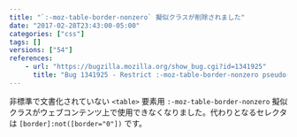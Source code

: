 ```yaml
---
title: "`:-moz-table-border-nonzero` 擬似クラスが削除されました"
date: "2017-02-28T23:43:00-05:00"
categories: ["css"]
tags: []
versions: ["54"]
references:
    - url: "https://bugzilla.mozilla.org/show_bug.cgi?id=1341925"
      title: "Bug 1341925 - Restrict :-moz-table-border-nonzero pseudo-class to UA stylesheet"
---
```

非標準で文書化されていない `<table>` 要素用 `:-moz-table-border-nonzero` 擬似クラスがウェブコンテンツ上で使用できなくなりました。代わりとなるセレクタは `[border]:not([border="0"])` です。
